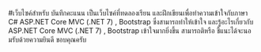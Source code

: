  #เว็บไซค์สำหรับ บันทึกคะแนน 
เป็นเว็บไซค์ที่ทดลองเรียน และฝึกเขียนเพื่อทำความเข้าใจกับภาษา C# ASP.NET Core MVC (.NET 7) ,  Bootstrap 
ซึ่งสามารถทำให้เข้าใจ และรู้อะไรเกี่ยวกับ ASP.NET Core MVC (.NET 7) ,  Bootstrap เข้าใจมากยิ่งขึ้น สามารถติหรือ ชี้แนะได้จะนอมรับด้วยความยินดี ขอบคุณครับ

